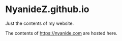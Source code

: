# NyanideZ.github.io
Just the contents of my website.

The contents of https://nyanide.com are hosted here.
